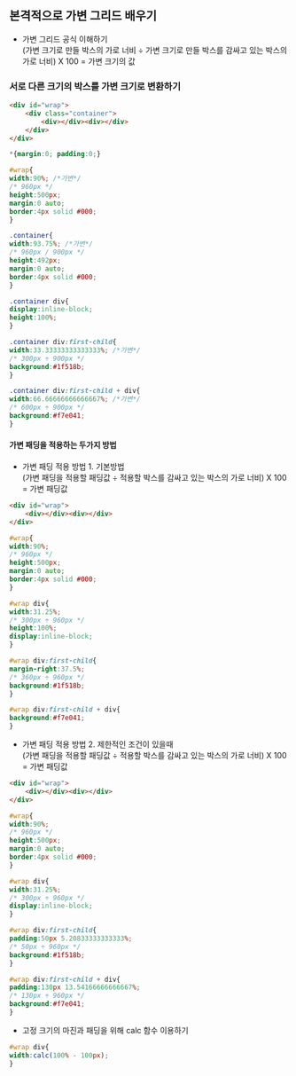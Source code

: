 ## 본격적으로 가변 그리드 배우기
- 가변 그리드 공식 이해하기 <br>
(가변 크기로 만들 박스의 가로 너비 ÷ 가변 크기로 만들 박스를 감싸고 있는 박스의 가로 너비) X 100 = 가변 크기의 값

### 서로 다른 크기의 박스를 가변 크기로 변환하기
```html
<div id="wrap">
    <div class="container">
        <div></div><div></div>
    </div>
</div>
```

```css
*{margin:0; padding:0;}

#wrap{
width:90%; /*가변*/
/* 960px */
height:500px;
margin:0 auto;
border:4px solid #000;
}

.container{
width:93.75%; /*가변*/
/* 960px / 900px */
height:492px;
margin:0 auto;
border:4px solid #000;
}

.container div{
display:inline-block;
height:100%;
}

.container div:first-child{
width:33.33333333333333%; /*가변*/
/* 300px ÷ 900px */
background:#1f518b;
}

.container div:first-child + div{
width:66.66666666666667%; /*가변*/
/* 600px ÷ 900px */
background:#f7e041;
}
```
#### 가변 패딩을 적용하는 두가지 방법
- 가변 패딩 적용 방법 1. 기본방법 <br>
(가변 패딩을 적용할 패딩값 ÷ 적용할 박스를 감싸고 있는 박스의 가로 너비) X 100 = 가변 패딩값
```html
<div id="wrap">
    <div></div><div></div>
</div>
```
```css
#wrap{
width:90%;
/* 960px */
height:500px;
margin:0 auto;
border:4px solid #000;
}

#wrap div{
width:31.25%;
/* 300px ÷ 960px */
height:100%;
display:inline-block;
}

#wrap div:first-child{
margin-right:37.5%;
/* 360px ÷ 960px */
background:#1f518b;
}

#wrap div:first-child + div{
background:#f7e041;
}
```
- 가변 패딩 적용 방법 2. 제한적인 조건이 있을때 <br>
(가변 패딩을 적용할 패딩값 ÷ 적용할 박스를 감싸고 있는 박스의 가로 너비) X 100 = 가변 패딩값
```html
<div id="wrap">
    <div></div><div></div>
</div>
```
```css
#wrap{
width:90%;
/* 960px */
height:500px;
margin:0 auto;
border:4px solid #000;
}

#wrap div{
width:31.25%;
/* 300px ÷ 960px */
display:inline-block;
}

#wrap div:first-child{
padding:50px 5.20833333333333%;
/* 50px ÷ 960px */
background:#1f518b;
}

#wrap div:first-child + div{
padding:130px 13.54166666666667%;
/* 130px ÷ 960px */
background:#f7e041;
}
```
- 고정 크기의 마진과 패딩을 위해 calc 함수 이용하기
```css
#wrap div{
width:calc(100% - 100px);
}
```